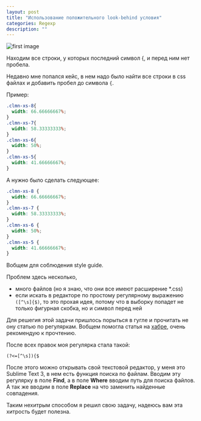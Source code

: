 ```yaml
---
layout: post
title: "Использование положительного look-behind условия"
categories: Regexp
description: ""
---
```


![first image](https://www.mullie.eu/public/posts/regex-2.png)

Находим все строки, у которых последний символ {, и перед ним нет пробела.

Недавно мне попался кейс, в нем надо было найти все строки в css
файлах  и добавить пробел до символа `{`.

Пример:

```css
.clmn-xs-8{
  width: 66.66666667%;
}
.clmn-xs-7{
  width: 58.33333333%;
}
.clmn-xs-6{
  width: 50%;
}
.clmn-xs-5{
  width: 41.66666667%;
}
```

А нужно было сделать следующее:

```css
.clmn-xs-8 {
  width: 66.66666667%;
}
.clmn-xs-7 {
  width: 58.33333333%;
}
.clmn-xs-6 {
  width: 50%;
}
.clmn-xs-5 {
  width: 41.66666667%;
}
```

Вобщем для соблюдения style guide.

Проблем здесь несколько,

- много файлов (но я знаю, что они все имеют расширение *.css)
- если искать в редакторе по простому регулярному выражению `([^\s]{$)`, то это
прохая идея, потому что в выборку попадет не только фигурная скобка, но и символ перед ней

Для решегия этой задачи пришлось порыться в гугле и прочитать не ону статью по регуляркам.
Вобщем помогла статья на [хабре](https://habrahabr.ru/post/159483/), очень рекомендую к прочтению.

После всех правок моя регулярка стала такой:

```
(?<=[^\s]){$
```

После этого можно открывать свой текстовой редактор, у меня это Sublime Text 3,
в нем есть функция поиска по файлам. Вводим эту регулярку в поле **Find**, а в
поле **Where** вводим путь для поиска файлов. А так же вводим в поле
**Replace** на что заменить найденные совпадения.

Таким нехитрым способом я решил свою задачу, надеюсь
вам эта хитрость будет полезна.

